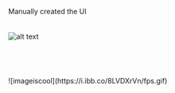 Manually created the UI</br>
</br>
</br>
![alt text](https://img.shields.io/badge/Build-1.0.0-%2520)
#   
</br>
</br>
![imageiscool](https://i.ibb.co/8LVDXrVn/fps.gif)

